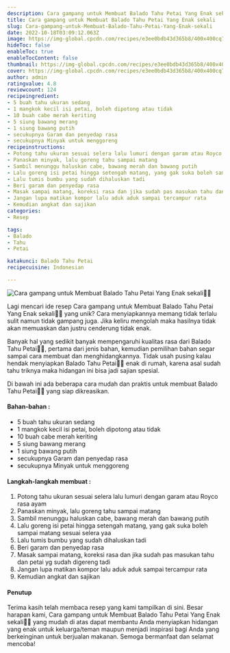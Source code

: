 ```yaml
---
description: Cara gampang untuk Membuat Balado Tahu Petai Yang Enak sekali"
title: Cara gampang untuk Membuat Balado Tahu Petai Yang Enak sekali
slug: Cara-gampang-untuk-Membuat-Balado-Tahu-Petai-Yang-Enak-sekali
date: 2022-10-18T03:09:12.063Z
image: https://img-global.cpcdn.com/recipes/e3ee0bdb43d365b8/400x400cq70/photo.jpg
hideToc: false
enableToc: true
enableTocContent: false
thumbnail: https://img-global.cpcdn.com/recipes/e3ee0bdb43d365b8/400x400cq70/photo.jpg
cover: https://img-global.cpcdn.com/recipes/e3ee0bdb43d365b8/400x400cq70/photo.jpg
author: admin
ratingvalue: 4.8
reviewcount: 124
recipeingredient:
- 5 buah tahu ukuran sedang
- 1 mangkok kecil isi petai, boleh dipotong atau tidak
- 10 buah cabe merah keriting
- 5 siung bawang merang
- 1 siung bawang putih
- secukupnya Garam dan penyedap rasa
- secukupnya Minyak untuk menggoreng
recipeinstructions:
- Potong tahu ukuran sesuai selera lalu lumuri dengan garam atau Royco rasa ayam
- Panaskan minyak, lalu goreng tahu sampai matang
- Sambil menunggu haluskan cabe, bawang merah dan bawang putih
- Lalu goreng isi petai hingga setengah matang, yang gak suka boleh sampai matang sesuai selera yaa
- Lalu tumis bumbu yang sudah dihaluskan tadi
- Beri garam dan penyedap rasa
- Masak sampai matang, koreksi rasa dan jika sudah pas masukan tahu dan petai yg sudah digereng tadi
- Jangan lupa matikan kompor lalu aduk aduk sampai tercampur rata
- Kemudian angkat dan sajikan
categories:
- Resep

tags:
- Balado
- Tahu
- Petai

katakunci: Balado Tahu Petai
recipecuisine: Indonesian

---
```


![Cara gampang untuk Membuat Balado Tahu Petai Yang Enak sekali👩‍🍳](https://img-global.cpcdn.com/recipes/e3ee0bdb43d365b8/400x400cq70/photo.jpg)

Lagi mencari ide resep Cara gampang untuk Membuat Balado Tahu Petai Yang Enak sekali👩‍🍳 yang unik? Cara menyiapkannya memang tidak terlalu sulit namun tidak gampang juga. Jika keliru mengolah maka hasilnya tidak akan memuaskan dan justru cenderung tidak enak.

Banyak hal yang sedikit banyak mempengaruhi kualitas rasa dari Balado Tahu Petai👩‍🍳, pertama dari jenis bahan, kemudian pemilihan bahan segar sampai cara membuat dan menghidangkannya. Tidak usah pusing kalau hendak menyiapkan Balado Tahu Petai👩‍🍳 enak di rumah, karena asal sudah tahu triknya maka hidangan ini bisa jadi sajian spesial.

Di bawah ini ada beberapa cara mudah dan praktis untuk membuat Balado Tahu Petai👩‍🍳 yang siap dikreasikan.

<!--inarticleads1-->

#### Bahan-bahan :

- 5 buah tahu ukuran sedang
- 1 mangkok kecil isi petai, boleh dipotong atau tidak
- 10 buah cabe merah keriting
- 5 siung bawang merang
- 1 siung bawang putih
- secukupnya Garam dan penyedap rasa
- secukupnya Minyak untuk menggoreng

<!--inarticleads2-->

#### Langkah-langkah membuat :

1. Potong tahu ukuran sesuai selera lalu lumuri dengan garam atau Royco rasa ayam
1. Panaskan minyak, lalu goreng tahu sampai matang
1. Sambil menunggu haluskan cabe, bawang merah dan bawang putih
1. Lalu goreng isi petai hingga setengah matang, yang gak suka boleh sampai matang sesuai selera yaa
1. Lalu tumis bumbu yang sudah dihaluskan tadi
1. Beri garam dan penyedap rasa
1. Masak sampai matang, koreksi rasa dan jika sudah pas masukan tahu dan petai yg sudah digereng tadi
1. Jangan lupa matikan kompor lalu aduk aduk sampai tercampur rata
1. Kemudian angkat dan sajikan

#### Penutup

Terima kasih telah membaca resep yang kami tampilkan di sini. Besar harapan kami, Cara gampang untuk Membuat Balado Tahu Petai Yang Enak sekali👩‍🍳 yang mudah di atas dapat membantu Anda menyiapkan hidangan yang enak untuk keluarga/teman maupun menjadi inspirasi bagi Anda yang berkeinginan untuk berjualan makanan. Semoga bermanfaat dan selamat mencoba!